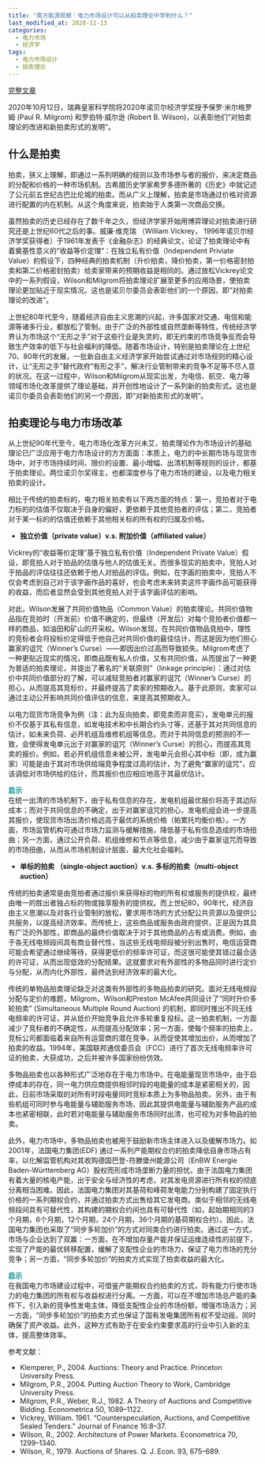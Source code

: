```yaml
---
title: "南方能源观察｜电力市场设计可以从拍卖理论中学到什么？"
last_modified_at: 2020-11-13
categories:
  - 电力市场
  - 经济学
tags:
  - 电力市场设计
  - 拍卖理论
---
```


[完整文章](https://mp.weixin.qq.com/s/IQKt1O2eFSOSbZnCmD6U5A)

2020年10月12日，瑞典皇家科学院将2020年诺贝尔经济学奖授予保罗·米尔格罗姆 (Paul R. Milgrom) 和罗伯特·威尔逊 (Robert B. Wilson)，以表彰他们“对拍卖理论的改进和新拍卖形式的发明”。

## 什么是拍卖  

拍卖，狭义上理解，即通过一系列明确的规则以及市场参与者的报价，来决定商品的分配和价格的一种市场机制。古希腊历史学家希罗多德所著的《历史》中就记述了公元前五世纪古巴比伦城的拍卖。而从广义上理解，拍卖是市场通过价格对资源进行配置的内在机制。从这个角度来说，拍卖始于人类第一次商品交换。

虽然拍卖的历史已经存在了数千年之久，但经济学家开始用博弈理论对拍卖进行研究还是上世纪60代之后的事。威廉·维克瑞 （William Vickrey， 1996年诺贝尔经济学奖获得者）于1961年发表于《金融杂志》的经典论文，论证了拍卖理论中有着奠基性意义的“收益等价定理”：在独立私有价值（Independent Priviate Value）的假设下，四种经典的拍卖机制（升价拍卖，降价拍卖，第一价格密封拍卖和第二价格密封拍卖）给卖家带来的预期收益是相同的。通过放松Vickrey论文中的一系列假设，Wilson和Milgrom将拍卖理论扩展至更多的应用场景，使拍卖理论更加贴近于现实情况。这也是诺贝尔委员会表彰他们的一个原因，即“对拍卖理论的改进”。

上世纪80年代至今，随着经济自由主义思潮的兴起，许多国家对交通、电信和能源等诸多行业，都放松了管制。由于广泛的外部性或自然垄断等特性，传统经济学界认为市场这个“无形之手”对于这些行业是失灵的，即无约束的市场竞争反而会导致生产效率的低下与社会福利的降低。随着市场设计，特别是拍卖理论在上世纪70、80年代的发展，一批新自由主义经济学家开始尝试通过对市场规则的精心设计，让“无形之手”替代政府“有形之手”，解决行业管制带来的竞争不足等不尽人意的状况。在这一过程中，Wilson和Milgrom从现实出发，为电信、航空、电力等领域市场化改革提供了理论基础，并开创性地设计了一系列新的拍卖形式。这也是诺贝尔委员会表彰他们的另一个原因，即“对新拍卖形式的发明”。

## 拍卖理论与电力市场改革  

从上世纪90年代至今，电力市场化改革方兴未艾，拍卖理论作为市场设计的基础理论已广泛应用于电力市场设计的方方面面：本质上，电力的中长期市场与现货市场中，对于市场持续时间、限价的设置、最小增幅、出清机制等规则的设计，都基于拍卖理论。两位诺贝尔奖得主，也都深度参与了电力市场的建设，以及电力相关拍卖的设计。

相比于传统的拍卖标的，电力相关拍卖有以下两方面的特点：第一，竞拍者对于电力标的的估值不仅取决于自身的偏好，更依赖于其他竞拍者的评估；第二，竞拍者对于某一标的的估值还依赖于其他相关标的所有权的归属及价格。

- **独立价值（private value）v.s. 附加价值（affiliated value）**  

Vickrey的“收益等价定理”基于独立私有价值（Independent Private Value）假设，即竞拍人对于拍品的估值与他人的估值无关。而很多现实的拍卖中，竞拍人对于拍品的评估往往还依赖于他人对拍品的评估。例如，在字画的拍卖中，竞拍人不仅会考虑到自己对于该字画作品的喜好，也会考虑未来转卖这件字画作品可能获得的收益，而后者显然会受到其他竞拍人对于该字画评估的影响。

对此，Wilson发展了共同价值物品（Common Value）的拍卖理论。共同价值物品指在竞拍时（开发前）价值不确定的，但最终（开发后）对每个竞拍者价值都一样的商品，如油田和矿山的开采权。Wilson发现，在共同价值物品竞拍中，理性的竞标者会将投标价定得低于他自己对共同价值的最佳估计，而这是因为他们担心赢家的诅咒（Winner’s Curse）——即因出价过高而导致损失。Milgrom考虑了一种更贴近现实的情况，即商品既有私人价值，又有共同价值，从而提出了一种更为普适的拍卖理论，并提出了著名的“关联原则”（linkage principle）：通过对估价中共同价值部分的了解，可以减轻竞拍者对赢家的诅咒（Winner’s Curse）的担心，从而提高其竞标价，并最终提高了卖家的预期收入。基于此原则，卖家可以通过主动公开影响共同价值评估的信息，来提高其预期收入。

以电力现货市场竞争为例（注：此为反向拍卖，即竞卖而非竞买），发电单元的报价不仅基于其私有信息，如发电技术和中长期合约头寸等，还基于其对共同信息的估计，如未来负荷、必开机组及维修机组等信息。而对于共同信息的预测的不一致，会使得发电单元出于对赢家的诅咒（Winner’s Curse）的担心，而提高其竞卖的报价。例如，若必开机组信息未被公开，发电单元会担心其中标（即，成为赢家）可能是由于其对市场供给端竞争程度过高的估计，为了避免“赢家的诅咒”，应该调低对市场供给的估计，而其报价也应相应地高于其最优估计。

<span style="color:DarkCyan"> **启示** </span>   
在统一出清的市场机制下，由于私有信息的存在，发电机组最优报价将高于其边际成本；而对于共同信息的不确定，出于对赢家诅咒的担心，发电机组会进一步提高其报价，使现货市场出清价格远高于最优的系统价格（帕累托均衡价格）。一方面，市场监管机构可通过市场力监测与缓解措施，降低基于私有信息造成的市场扭曲；另一方面，通过公开负荷、机组维修和节点等信息，减少由于赢家诅咒而导致的市场扭曲，从而从市场机制设计层面，最大化社会福利。

- **单标的拍卖 （single-object auction）v.s. 多标的拍卖（multi-object auction）**  

传统的拍卖通常是由竞拍者通过报价来获得标的物的所有权或服务的提供权，最终由唯一的胜出者独占标的物或独享服务的提供权。而上世纪80，90年代，经济自由主义思潮以及对各行业管制的放松，要求用市场的方式分配公共资源以及提供公共服务，以提高经济效率。而传统上，这些商品或服务由政府提供，正是因为其具有广泛的外部性，即商品的最终价值取决于对于其他商品的占有或消费。例如，由于各无线电频段间具有商业替代性，当这些无线电频段被分别出售时，电信运营商可能会希望通过继续等待，获得更低价的频率许可证，而这很可能使其错过最合适的许可证，从而出现低效的分配结果。这就要求对有外部性的多物品同时进行定价与分配，从而内化外部性，最终达到经济效率的最大化。

传统的单物品拍卖理论缺乏对这类有外部性的多物品拍卖的研究。面对无线电频段分配与定价的难题，Milgrom，Wilson和Preston McAfee共同设计了“同时升价多轮拍卖” (Simultaneous Multiple Round Auction) 的机制，即同时推出不同无线电频率的许可证，并从低价开始竞争且允许多轮重复投标。这一拍卖机制，一方面减少了竞标者的不确定性，从而提高分配效率；另一方面，使每个频率的拍卖上，竞标公司都面临着来自所有运营商的潜在竞争，从而促使其增加出价，从而增加了拍卖的收益。1994年，美国联邦通信委员会（FCC）进行了首次无线电频率许可证的拍卖，大获成功，之后并被许多国家纷纷仿效。

多物品拍卖也以各种形式广泛地存在于电力市场中。在电能量现货市场中，由于启停成本的存在，同一电力供应商提供相邻时段的电能量的成本是紧密相关的，因此，日前市场采取的对所有时段电量同时竞标本质上为多物品拍卖。另外，由于有些机组可同时参与电能量与辅助服务市场，因此其提供电能量与辅助服务产品的成本也紧密相联，此时若对电能量与辅助服务市场同时出清，也可视为对多物品的拍卖。

此外，电力市场中，多物品拍卖也被用于鼓励新市场主体进入以及缓解市场力。如2001年，法国电力集团(EDF) 通过一系列产能期权合约的拍卖降低自身市场占有率，以化解监管机构对其收购德国巴登-符滕堡州能源公司（EnBW Energie Baden-Württemberg AG）股权而形成市场垄断力量的担忧。由于法国电力集团有着大量的核电产能，出于安全与经济性的考虑，对其发电资源进行所有权的彻底分离相当困难。因此，法国电力集团对其基荷和峰荷发电能力分别构建了固定执行价格的一系列期权合约，并通过拍卖方式出售给其它发电商。类似于相邻的无线电频段间具有可替代性，其构建的期权合约间也具有可替代性（如，起始期相同的3个月期，6个月期，12个月期，24个月期，36个月期的基荷期权合约）。因此，法国电力集团也采取了“同步多轮加价”的方式对同类合约进行拍卖。通过这一方式，市场与企业达到了双赢：一方面，在不增加存量产能并保证运维连续性的前提下，实现了产能的最优转移配置，缓解了支配性企业的市场力，保证了电力市场的充分竞争；另一方面，“同步多轮加价”的拍卖方式实现了拍卖收益的最大化。

<span style="color:DarkCyan"> **启示** </span>  
在我国电力市场建设过程中，可借鉴产能期权合约拍卖的方式，将有能力行使市场力的电力集团的所有权与收益权进行分离。一方面，可以在不增加市场总产能的条件下，引入新的竞争性发电主体，降低支配性企业的市场份额，增强市场活力；另一方面，“同步多轮加价”的拍卖方式也保证了国有发电集团所有权不受动摇，同时确保了资产收益。此外，这种方式有助于在安全约束要求高的行业中引入新的主体，提高整体效率。  

参考文献：
- Klemperer, P., 2004. Auctions: Theory and Practice. Princeton University Press.
- Milgrom, P.R., 2004. Putting Auction Theory to Work, Cambridge University Press.
- Milgrom, P.R., Weber, R.J., 1982. A Theory of Auctions and Competitive Bidding. Econometrica 50, 1089–1122.
- Vickrey, William. 1961. “Counterspeculation, Auctions, and Competitive Sealed Tenders.” Journal of Finance 16:8–37.
- Wilson, R., 2002. Architecture of Power Markets. Econometrica 70, 1299–1340.
- Wilson, R., 1979. Auctions of Shares. Q. J. Econ. 93, 675–689.
